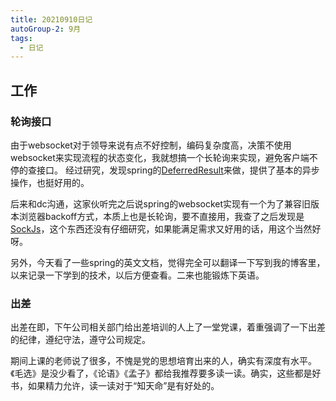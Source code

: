 ```yaml
---
title: 20210910日记
autoGroup-2: 9月
tags:
  - 日记
---
```

## 工作
### 轮询接口
由于websocket对于领导来说有点不好控制，编码复杂度高，决策不使用websocket来实现流程的状态变化，我就想搞一个长轮询来实现，避免客户端不停的查接口。
经过研究，发现spring的[DeferredResult](https://www.baeldung.com/spring-deferred-result)来做，提供了基本的异步操作，也挺好用的。

后来和dc沟通，这家伙听完之后说spring的websocket实现有一个为了兼容旧版本浏览器backoff方式，本质上也是长轮询，要不直接用，我查了之后发现是[SockJs](https://spring.io/guides/gs/messaging-stomp-websocket/)，这个东西还没有仔细研究，如果能满足需求又好用的话，用这个当然好呀。

另外，今天看了一些spring的英文文档，觉得完全可以翻译一下写到我的博客里，以来记录一下学到的技术，以后方便查看。二来也能锻炼下英语。

### 出差
出差在即，下午公司相关部门给出差培训的人上了一堂党课，着重强调了一下出差的纪律，遵纪守法，遵守公司规定。

期间上课的老师说了很多，不愧是党的思想培育出来的人，确实有深度有水平。《毛选》是没少看了，《论语》《孟子》都给我推荐要多读一读。确实，这些都是好书，如果精力允许，读一读对于“知天命”是有好处的。






